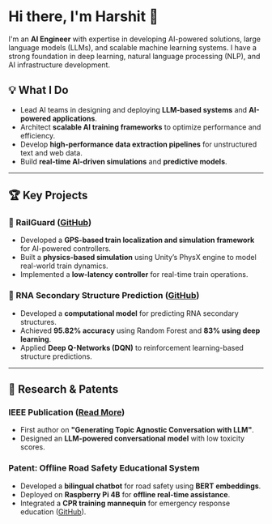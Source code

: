 # Hi there, I'm Harshit 👋

I'm an **AI Engineer** with expertise in developing AI-powered solutions, large language models (LLMs), and scalable machine learning systems. I have a strong foundation in deep learning, natural language processing (NLP), and AI infrastructure development.

## 💡 What I Do

- Lead AI teams in designing and deploying **LLM-based systems** and **AI-powered applications**.
- Architect **scalable AI training frameworks** to optimize performance and efficiency.
- Develop **high-performance data extraction pipelines** for unstructured text and web data.
- Build **real-time AI-driven simulations** and **predictive models**.

---

## 🏆 Key Projects

### 🚉 RailGuard ([GitHub](https://github.com/harshit-sandilya/RailGuard))
- Developed a **GPS-based train localization and simulation framework** for AI-powered controllers.
- Built a **physics-based simulation** using Unity’s PhysX engine to model real-world train dynamics.
- Implemented a **low-latency controller** for real-time train operations.

### 🧬 RNA Secondary Structure Prediction ([GitHub](https://github.com/harshit-sandilya/RNA-Secondary-Structure))
- Developed a **computational model** for predicting RNA secondary structures.
- Achieved **95.82% accuracy** using Random Forest and **83% using deep learning**.
- Applied **Deep Q-Networks (DQN)** to reinforcement learning-based structure predictions.

---

## 📝 Research & Patents

### **IEEE Publication** ([Read More](https://ieeexplore.ieee.org/abstract/document/10704625))
- First author on **"Generating Topic Agnostic Conversation with LLM"**.
- Designed an **LLM-powered conversational model** with low toxicity scores.

### **Patent: Offline Road Safety Educational System**
- Developed a **bilingual chatbot** for road safety using **BERT embeddings**.
- Deployed on **Raspberry Pi 4B** for **offline real-time assistance**.
- Integrated a **CPR training mannequin** for emergency response education ([GitHub](https://github.com/harshit-sandilya/Road-Safety)).
